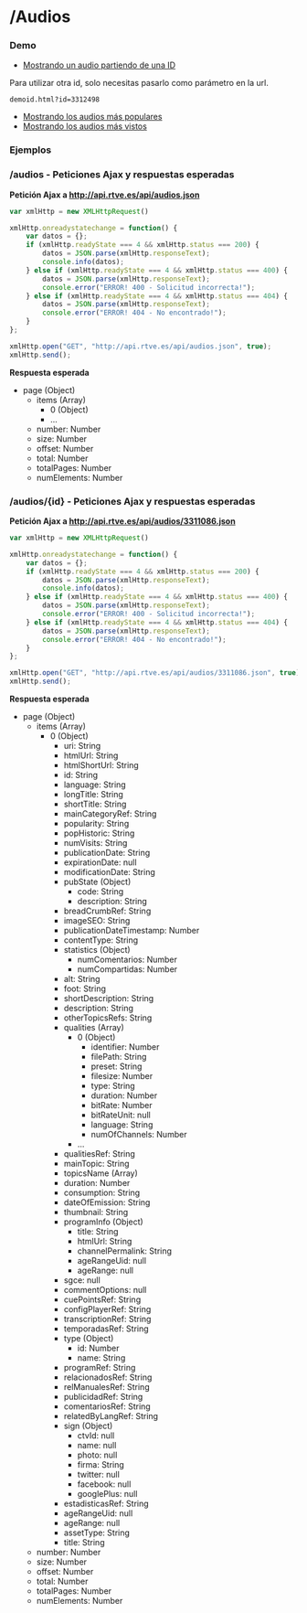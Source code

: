 # /Audios

### Demo

- [Mostrando un audio partiendo de una ID](demoid.html)

Para utilizar otra id, solo necesitas pasarlo como parámetro en la url.

```
demoid.html?id=3312498
```

- [Mostrando los audios más populares](demopopulares.html)
- [Mostrando los audios más vistos](demovistos.html)



### Ejemplos


### /audios - Peticiones Ajax y respuestas esperadas

**Petición Ajax a http://api.rtve.es/api/audios.json**

```javascript
var xmlHttp = new XMLHttpRequest()

xmlHttp.onreadystatechange = function() {
    var datos = {};
    if (xmlHttp.readyState === 4 && xmlHttp.status === 200) {
        datos = JSON.parse(xmlHttp.responseText);
        console.info(datos);
    } else if (xmlHttp.readyState === 4 && xmlHttp.status === 400) {
        datos = JSON.parse(xmlHttp.responseText);
        console.error("ERROR! 400 - Solicitud incorrecta!");         
    } else if (xmlHttp.readyState === 4 && xmlHttp.status === 404) {
        datos = JSON.parse(xmlHttp.responseText);
        console.error("ERROR! 404 - No encontrado!");
    }
};

xmlHttp.open("GET", "http://api.rtve.es/api/audios.json", true);
xmlHttp.send();
```

**Respuesta esperada**

- page (Object)
	- items (Array)
		- 0 (Object)
		- ...
	- number: Number
	- size: Number
	- offset: Number
	- total: Number
	- totalPages: Number
	- numElements: Number



### /audios/{id} - Peticiones Ajax y respuestas esperadas

**Petición Ajax a http://api.rtve.es/api/audios/3311086.json**

```javascript
var xmlHttp = new XMLHttpRequest()

xmlHttp.onreadystatechange = function() {
    var datos = {};
    if (xmlHttp.readyState === 4 && xmlHttp.status === 200) {
        datos = JSON.parse(xmlHttp.responseText);
        console.info(datos);
    } else if (xmlHttp.readyState === 4 && xmlHttp.status === 400) {
        datos = JSON.parse(xmlHttp.responseText);
        console.error("ERROR! 400 - Solicitud incorrecta!");         
    } else if (xmlHttp.readyState === 4 && xmlHttp.status === 404) {
        datos = JSON.parse(xmlHttp.responseText);
        console.error("ERROR! 404 - No encontrado!");
    }
};

xmlHttp.open("GET", "http://api.rtve.es/api/audios/3311086.json", true);
xmlHttp.send();
```

**Respuesta esperada**

- page (Object)
	- items (Array)
		- 0 (Object)
			- uri: String
			- htmlUrl: String
			- htmlShortUrl: String
			- id: String
			- language: String
			- longTitle: String
			- shortTitle: String
			- mainCategoryRef: String
			- popularity: String
			- popHistoric: String
			- numVisits: String
			- publicationDate: String
			- expirationDate: null
			- modificationDate: String
			- pubState (Object)
				- code: String
				- description: String
			- breadCrumbRef: String
			- imageSEO: String
			- publicationDateTimestamp: Number
			- contentType: String
			- statistics (Object)
				- numComentarios: Number
				- numCompartidas: Number
			- alt: String
			- foot: String
			- shortDescription: String
			- description: String
			- otherTopicsRefs: String
			- qualities (Array)
				- 0 (Object)
					- identifier: Number
					- filePath: String
					- preset: String
					- filesize: Number
					- type: String
					- duration: Number
					- bitRate: Number
					- bitRateUnit: null
					- language: String
					- numOfChannels: Number
				- ...
			- qualitiesRef: String
			- mainTopic: String
			- topicsName (Array)
			- duration: Number
			- consumption: String
			- dateOfEmission: String
			- thumbnail: String
			- programInfo (Object)
				- title: String
				- htmlUrl: String
				- channelPermalink: String
				- ageRangeUid: null
				- ageRange: null
			- sgce: null
			- commentOptions: null
			- cuePointsRef: String
			- configPlayerRef: String
			- transcriptionRef: String
			- temporadasRef: String
			- type (Object)
				- id: Number
				- name: String
			- programRef: String
			- relacionadosRef: String
			- relManualesRef: String
			- publicidadRef: String
			- comentariosRef: String
			- relatedByLangRef: String
			- sign (Object)
				- ctvId: null
				- name: null
				- photo: null
				- firma: String
				- twitter: null
				- facebook: null
				- googlePlus: null
			- estadisticasRef: String
			- ageRangeUid: null
			- ageRange: null
			- assetType: String
			- title: String
	- number: Number
	- size: Number
	- offset: Number
	- total: Number
	- totalPages: Number
	- numElements: Number